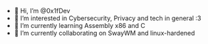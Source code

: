 - 👋 Hi, I’m @0x1fDev
- 👀 I’m interested in Cybersecurity, Privacy and tech in general :3
- 🌱 I’m currently learning Assembly x86 and C
- 💞️ I’m currently collaborating on SwayWM and linux-hardened

<!---
0x1fDev/0x1fDev is a ✨ special ✨ repository because its `README.md` (this file) appears on your GitHub profile.
You can click the Preview link to take a look at your changes.
--->
